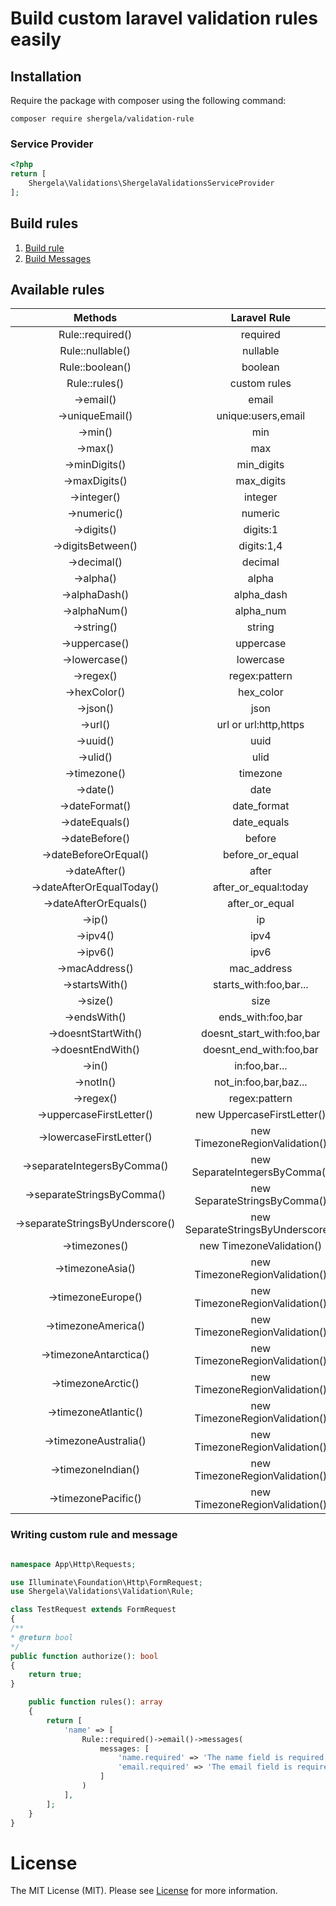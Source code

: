 # Build custom laravel validation rules easily

## Installation
Require the package with composer using the following command:

```
composer require shergela/validation-rule
```

### Service Provider
```php
<?php
return [
    Shergela\Validations\ShergelaValidationsServiceProvider
];
```

## Build rules

<div>
  	<ol>
        <li><a href="#create-rule">Build rule</a></li>
        <li><a href="#writing-messages">Build Messages</a></li>
  	</ol>
</div>

<div id="create-rule">

## Available rules

|           **Methods**           |         **Laravel Rule**          |
|:-------------------------------:|:---------------------------------:|
|        Rule::required()         |             required              |
|        Rule::nullable()         |             nullable              |
|         Rule::boolean()         |              boolean              |
|          Rule::rules()          |           custom rules            |
|            ->email()            |               email               |
|         ->uniqueEmail()         |        unique:users,email         |
|             ->min()             |                min                |
|             ->max()             |                max                |
|          ->minDigits()          |            min_digits             |
|          ->maxDigits()          |            max_digits             |
|           ->integer()           |              integer              |
|           ->numeric()           |              numeric              |
|           ->digits()            |             digits:1              |
|        ->digitsBetween()        |            digits:1,4             |
|           ->decimal()           |              decimal              |
|            ->alpha()            |               alpha               |
|          ->alphaDash()          |            alpha_dash             |
|          ->alphaNum()           |             alpha_num             |
|           ->string()            |              string               |
|          ->uppercase()          |             uppercase             |
|          ->lowercase()          |             lowercase             |
|            ->regex()            |           regex:pattern           |
|          ->hexColor()           |             hex_color             |
|            ->json()             |               json                |
|             ->url()             |       url or url:http,https       |
|            ->uuid()             |               uuid                |
|            ->ulid()             |               ulid                |
|          ->timezone()           |             timezone              |
|            ->date()             |               date                |
|         ->dateFormat()          |            date_format            |
|         ->dateEquals()          |            date_equals            |
|         ->dateBefore()          |              before               |
|      ->dateBeforeOrEqual()      |          before_or_equal          |
|          ->dateAfter()          |               after               |
|    ->dateAfterOrEqualToday()    |       after_or_equal:today        |
|      ->dateAfterOrEquals()      |          after_or_equal           |
|             ->ip()              |                ip                 |
|            ->ipv4()             |               ipv4                |
|            ->ipv6()             |               ipv6                |
|         ->macAddress()          |            mac_address            |
|         ->startsWith()          |      starts_with:foo,bar...       |
|            ->size()             |               size                |
|          ->endsWith()           |         ends_with:foo,bar         |
|       ->doesntStartWith()       |     doesnt_start_with:foo,bar     |
|        ->doesntEndWith()        |      doesnt_end_with:foo,bar      |
|             ->in()              |           in:foo,bar...           |
|            ->notIn()            |       not_in:foo,bar,baz...       |
|            ->regex()            |           regex:pattern           |
|    ->uppercaseFirstLetter()     |    new UppercaseFirstLetter()     |
|    ->lowercaseFirstLetter()     |  new TimezoneRegionValidation()   |
|   ->separateIntegersByComma()   |   new SeparateIntegersByComma()   |
|   ->separateStringsByComma()    |   new SeparateStringsByComma()    |
| ->separateStringsByUnderscore() | new SeparateStringsByUnderscore() |
|          ->timezones()          |     new TimezoneValidation()      |
|        ->timezoneAsia()         |  new TimezoneRegionValidation()   |
|       ->timezoneEurope()        |  new TimezoneRegionValidation()   |
|       ->timezoneAmerica()       |  new TimezoneRegionValidation()   |
|     ->timezoneAntarctica()      |  new TimezoneRegionValidation()   |
|       ->timezoneArctic()        |  new TimezoneRegionValidation()   |
|      ->timezoneAtlantic()       |  new TimezoneRegionValidation()   |
|      ->timezoneAustralia()      |  new TimezoneRegionValidation()   |
|       ->timezoneIndian()        |  new TimezoneRegionValidation()   |
|       ->timezonePacific()       |  new TimezoneRegionValidation()   |
</div>


<div id="writing-messages">

### Writing custom rule and message

```php

namespace App\Http\Requests;

use Illuminate\Foundation\Http\FormRequest;
use Shergela\Validations\Validation\Rule;

class TestRequest extends FormRequest
{
/**
* @return bool
*/
public function authorize(): bool
{
    return true;
}

    public function rules(): array
    {
        return [
            'name' => [
                Rule::required()->email()->messages(
                    messages: [
                        'name.required' => 'The name field is required.',
                        'email.required' => 'The email field is required.',
                    ]
                )
            ],
        ];
    }
}
```

</div>


# License

The MIT License (MIT). Please see [License](LICENSE) for more information.
